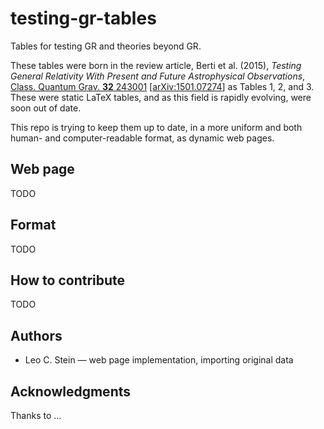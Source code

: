 # testing-gr-tables
Tables for testing GR and theories beyond GR.

These tables were born in the review article, Berti et al. (2015), _Testing General Relativity With Present and Future Astrophysical Observations_, [Class. Quantum Grav. **32** 243001](http://dx.doi.org/10.1088/0264-9381/32/24/243001)  [[arXiv:1501.07274](https://arxiv.org/abs/1501.07274)] as Tables 1, 2, and 3.  These were static LaTeX tables, and as this field is rapidly evolving, were soon out of date.

This repo is trying to keep them up to date, in a more uniform and both human- and computer-readable format, as dynamic web pages.

## Web page
TODO

## Format
TODO

## How to contribute
TODO

## Authors
* Leo C. Stein — web page implementation, importing original data

## Acknowledgments
Thanks to ...
